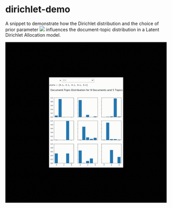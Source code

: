 # dirichlet-demo
A snippet to demonstrate how the Dirichlet distribution and the choice of prior parameter <img src="https://render.githubusercontent.com/render/math?math=\alpha"> influences the document-topic distribution in a Latent Dirichlet Allocation model.

![Demo gif](dirichlet_prior.gif)
